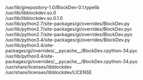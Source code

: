 /usr/lib/girepository-1.0/BlockDev-0.1.typelib  
/usr/lib/libblockdev.so.0  
/usr/lib/libblockdev.so.0.1.0  
/usr/lib/python2.7/site-packages/gi/overrides/BlockDev.py  
/usr/lib/python2.7/site-packages/gi/overrides/BlockDev.pyc  
/usr/lib/python2.7/site-packages/gi/overrides/BlockDev.pyo  
/usr/lib/python3.4/site-packages/gi/overrides/BlockDev.py  
/usr/lib/python3.4/site-packages/gi/overrides/\_\_pycache\_\_/BlockDev.cpython-34.pyc  
/usr/lib/python3.4/site-packages/gi/overrides/\_\_pycache\_\_/BlockDev.cpython-34.pyo  
/usr/share/licenses/libblockdev  
/usr/share/licenses/libblockdev/LICENSE  
